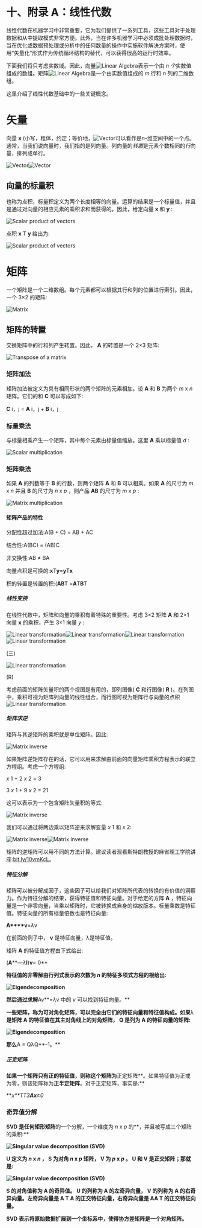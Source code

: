 

# 十、附录 A：线性代数

线性代数在机器学习中非常重要，它为我们提供了一系列工具，这些工具对于处理数据和从中提取模式非常方便。此外，当在许多机器学习中必须成批处理数据时，当在优化或数据预处理或分析中的任何数量的操作中实施软件解决方案时，使用“矢量化”形式作为传统循环结构的替代，可以获得很高的运行时效率。

下面我们将只考虑实数域。因此，向量![Linear Algebra](graphics/B05137_10_image001.jpg)表示一个由 *n 个*实数值组成的数组。矩阵![Linear Algebra](graphics/B05137_10_image004.jpg)是一个由实数值组成的 *m* 行和 *n* 列的二维数组。

这里介绍了线性代数基础中的一些关键概念。

# 矢量

向量 **x** (小写，粗体，约定；等价地，![Vector](graphics/B05137_10_image131.jpg)可以看作是*n*-维空间中的一个点。通常，当我们说向量时，我们指的是列向量。列向量的*转置*是元素个数相同的*行*向量，排列成单行。

![Vector](graphics/B05137_10_image005.jpg)![Vector](graphics/B05137_10_image006.jpg)

## 向量的标量积

也称为点积，标量积定义为两个长度相等的向量。运算的结果是一个标量值，并且是通过对向量的相应元素的乘积求和而获得的。因此，给定向量 **x** 和 **y** :

![Scalar product of vectors](graphics/B05137_10_image132.jpg)

点积 **x** T **y** 给出为:

![Scalar product of vectors](graphics/B05137_10_image133.jpg)

# 矩阵

一个矩阵是一个二维数组。每个元素都可以根据其行和列的位置进行索引。因此，一个 3×2 的矩阵:

![Matrix](graphics/B05137_10_image008.jpg)

## 矩阵的转置

交换矩阵中的行和列产生转置。因此， **A** 的转置是一个 2×3 矩阵:

![Transpose of a matrix](graphics/B05137_10_image010.jpg)

### 矩阵加法

矩阵加法被定义为具有相同形状的两个矩阵的元素相加。设 **A** 和 **B** 为两个 *m* x *n* 矩阵。它们的和 **C** 可以写成如下:

**C** i，j = **A** i，j + **B** i，j

### 标量乘法

与标量相乘产生一个矩阵，其中每个元素由标量值缩放。这里 **A** 乘以标量值 *d* :

![Scalar multiplication](graphics/B05137_10_image015.jpg)

### 矩阵乘法

如果 **A** 的列数等于 **B** 的行数，则两个矩阵 **A** 和 **B** 可以相乘。如果 **A** 的尺寸为 *m* x *n* 并且 **B** 的尺寸为 *n* x *p* ，则产品 **AB** 的尺寸为 *m* x *p* :

![Matrix multiplication](graphics/B05137_10_image019.jpg)

#### 矩阵产品的特性

分配性超过加法:A(B + C) = AB + AC

结合性:A(BC) = (AB)C

非交换性:AB ≠ BA

向量点积是可换的:**x**T**y**=**y**T**x**

积的转置是转置的积:(**AB**T =**A**T**B**T

##### 线性变换

在线性代数中，矩阵和向量的乘积有着特殊的重要性。考虑 3×2 矩阵 **A** 和 2×1 向量 **x** 的乘积，产生 3×1 向量 *y* :

![Linear transformation](graphics/B05137_10_image025.jpg)![Linear transformation](graphics/B05137_10_image026.jpg)![Linear transformation](graphics/B05137_10_image027.jpg)![Linear transformation](graphics/B05137_10_image028.jpg)

(三)

![Linear transformation](graphics/B05137_10_image029.jpg)

(R)

考虑前面的矩阵矢量积的两个视图是有用的，即列图像( **C** 和行图像( **R** )。在列图中，乘积可视为矩阵列向量的线性组合，而行图可视为矩阵行与向量的点积![Linear transformation](graphics/B05137_10_image030.jpg)

##### 矩阵求逆

矩阵与其逆矩阵的乘积就是单位矩阵。因此:

![Matrix inverse](graphics/B05137_10_image031.jpg)

如果矩阵逆矩阵存在的话，它可以用来求解由前面的向量矩阵乘积方程表示的联立方程组。考虑一个方程组:

*x* 1 + 2 *x* 2 = 3

3 *x* 1 + 9 *x* 2 = 21

这可以表示为一个包含矩阵矢量积的等式:

![Matrix inverse](graphics/B05137_10_image034.jpg)

我们可以通过将两边乘以矩阵逆来求解变量 *x* 1 和 *x* 2:

![Matrix inverse](graphics/B05137_10_image035.jpg)![Matrix inverse](graphics/B05137_10_image036.jpg)

矩阵的逆矩阵可以用不同的方法计算。建议读者观看斯特朗教授的麻省理工学院讲座:[bit.ly/10vmKcL](http://bit.ly/10vmKcL)。

##### 特征分解

矩阵可以被分解成因子，这些因子可以给我们对矩阵所代表的转换的有价值的洞察力。作为特征分解的结果，获得特征值和特征向量。对于给定的方阵 **A** ，特征向量是一个非零向量，当乘以矩阵时，它被转换成自身的缩放版本。标量乘数是特征值。特征向量的所有标量倍数也是特征向量:

**A****v**=*λ*v

在前面的例子中， **v** 是特征向量，λ是特征值。

矩阵 **A** 的特征值方程由下式给出:

(**A****—*λ***I**)**v**= 0**

**特征值的非零解由行列式表示的次数为 *n* 的特征多项式方程的根给出:**

**![Eigendecomposition](graphics/B05137_10_image041.jpg)**

**然后通过求解**Av**=*λ*v 中的 *v* 可以找到特征向量。**

**一些矩阵，称为可对角化矩阵，可以完全由它们的特征向量和特征值构成。如果**λ**是矩阵 A 的特征值在其主对角线上的对角矩阵， **Q** 是列为 **A** 的特征向量的矩阵:**

**![Eigendecomposition](graphics/B05137_10_image043.jpg)**

**那么**A = QλQ**-1。**

##### **正定矩阵**

**如果一个矩阵只有正的特征值，则称这个矩阵为**正定矩阵**。如果特征值为正或为零，则该矩阵称为**正半定矩阵**。对于正定矩阵，事实是:**

****x**T*T3**Ax**≥*0**

### **奇异值分解**

**SVD 是任何矩形矩阵**的一个分解，一个维度为 *n* x *p* 的**，并且被写成三个矩阵的乘积:**

**![Singular value decomposition (SVD)](graphics/B05137_10_image140.jpg)**

****U** 定义为 *n* x *n* ， **S** 为对角 *n* x *p* 矩阵， **V** 为 *p* x *p* 。 **U** 和 **V** 是正交矩阵；那就是:**

**![Singular value decomposition (SVD)](graphics/B05137_10_image141.jpg)**

****S** 的对角值称为 **A** 的奇异值。 **U** 的列称为 **A** 的左奇异向量， **V** 的列称为 **A** 的右奇异向量。左奇异向量是 **A** T **A** 的正交特征向量，右奇异向量是 **AA** T 的正交特征向量。**

**SVD 表示将原始数据扩展到一个坐标系中，使得协方差矩阵是一个对角矩阵。**
